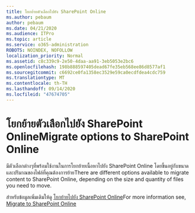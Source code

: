 ```yaml
---
title: โยกย้ายตัวเลือกไปยัง SharePoint Online
ms.author: pebaum
author: pebaum
ms.date: 04/21/2020
ms.audience: ITPro
ms.topic: article
ms.service: o365-administration
ROBOTS: NOINDEX, NOFOLLOW
localization_priority: Normal
ms.assetid: c8c339c9-2e50-4daa-aa91-3eb5053e2bc6
ms.openlocfilehash: 198b888597405dead67fe35eb568ee86d8577af1
ms.sourcegitcommit: c6692ce0fa1358ec3529e59ca0ecdfdea4cdc759
ms.translationtype: MT
ms.contentlocale: th-TH
ms.lasthandoff: 09/14/2020
ms.locfileid: "47674705"
---
```

# <a name="migrate-options-to-sharepoint-online"></a><span data-ttu-id="46721-102">โยกย้ายตัวเลือกไปยัง SharePoint Online</span><span class="sxs-lookup"><span data-stu-id="46721-102">Migrate options to SharePoint Online</span></span>

<span data-ttu-id="46721-103">มีตัวเลือกต่างๆที่พร้อมใช้งานในการโยกย้ายเนื้อหาไปยัง SharePoint Online โดยขึ้นอยู่กับขนาดและปริมาณของไฟล์ที่คุณต้องการย้าย</span><span class="sxs-lookup"><span data-stu-id="46721-103">There are different options available to migrate content to SharePoint Online, depending on the size and quantity of files you need to move.</span></span>
  
<span data-ttu-id="46721-104">สำหรับข้อมูลเพิ่มเติมให้ดู [โยกย้ายไปยัง SharePoint Online](https://go.microsoft.com/fwlink/?linkid-2022029)</span><span class="sxs-lookup"><span data-stu-id="46721-104">For more information see, [Migrate to SharePoint Online](https://go.microsoft.com/fwlink/?linkid-2022029)</span></span>
  

